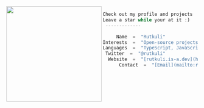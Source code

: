 <img align="left" src="[https://i.imgur.com/EiAIQq1.gif](https://user-images.githubusercontent.com/44347946/171066945-17879ba9-7ba2-4909-b409-8ce3bd8344c5.jpg)" width="250" /> 

```TypeScript
Check out my profile and projects
Leave a star while your at it :)
 -------------

     Name  =  "Rutkuli"
Interests  =  "Open-source projects, Development, UI & UX design"
Languages  =  "TypeScript, JavaScript, C++
 Twitter  =  "@rutkuli"
  Website  =  "[rutkuli.is-a.dev](https://rutkuli.is-a.dev/)"
      Contact  =  "[Email](mailto:rutkuliofficial@gmail.com)"
```
